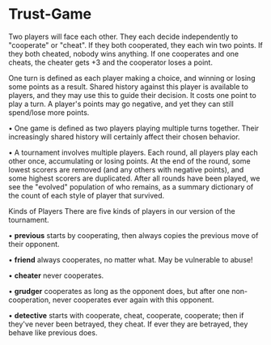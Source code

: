 # Trust-Game
<link href="https://fonts.googleapis.com/css2?family=Baloo+Tammudu+2&display=swap" rel="stylesheet">


<h>Two players will face each other. They each decide independently to "cooperate" or "cheat". If they both cooperated, they each win two points. If they both cheated, nobody wins anything. If one cooperates and one cheats, the cheater gets +3 and the cooperator loses a point.</h>
  
<p>One turn is defined as each player making a choice, and winning or losing some points as a result.
Shared history against this player is available to players, and they may use this to guide their decision.
It costs one point to play a turn. A player's points may go negative, and yet they can still spend/lose
more points.</p>

<p>• One game is defined as two players playing multiple turns together. Their increasingly shared history
will certainly affect their chosen behavior.</p>
<p>• A tournament involves multiple players. Each round, all players play each other once, accumulating
or losing points. At the end of the round, some lowest scorers are removed (and any others with
negative points), and some highest scorers are duplicated. After all rounds have been played, we see
the "evolved" population of who remains, as a summary dictionary of the count of each style of player
that survived.</p>

<p>Kinds of Players
There are five kinds of players in our version of the tournament.</p>
<p>• <b>previous</b> starts by cooperating, then always copies the previous move of their opponent.</p>
<p>• <b>friend</b> always cooperates, no matter what. May be vulnerable to abuse!</p>
<p>• <b>cheater</b> never cooperates.</p>
<p>• <b>grudger</b> cooperates as long as the opponent does, but after one non-cooperation, never
cooperates ever again with this opponent.</p>
<p>• <b>detective</b> starts with cooperate, cheat, cooperate, cooperate; then if they've never been betrayed,
they cheat. If ever they are betrayed, they behave like previous does.</p>

